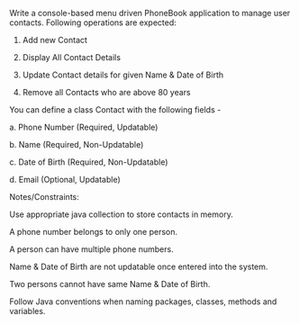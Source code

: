 Write a console-based menu driven PhoneBook application to manage user contacts. Following operations are expected:

1. Add new Contact

2. Display All Contact Details

3. Update Contact details for given Name & Date of Birth

4. Remove all Contacts who are above 80 years

You can define a class Contact with the following fields -

a. Phone Number (Required, Updatable)

b. Name (Required, Non-Updatable)

c. Date of Birth (Required, Non-Updatable)

d. Email (Optional, Updatable)

Notes/Constraints:

Use appropriate java collection to store contacts in memory.

A phone number belongs to only one person.

A person can have multiple phone numbers.

Name & Date of Birth are not updatable once entered into the system.

Two persons cannot have same Name & Date of Birth.

Follow Java conventions when naming packages, classes, methods and variables.
